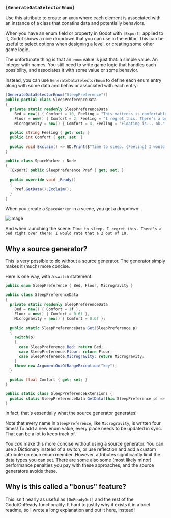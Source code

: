 ### `[GenerateDataSelectorEnum]`

Use this attribute to create an `enum` where each element is associated with an instance of a class that conatins data and potentially behaviors.

When you have an enum field or property in Godot with `[Export]` applied to it, Godot shows a nice dropdown that you can use in the editor.
This can be useful to select options when designing a level, or creating some other game logic.

The unfortunate thing is that an `enum` value is just that: a simple value. An integer with names.
You still need to write game logic that handles each possibility, and associates it with some value or some behavior.

Instead, you can use `GenerateDataSelectorEnum` to define each enum entry along with some data and behavior associated with each entry:

```cs
[GenerateDataSelectorEnum("SleepPreference")]
public partial class SleepPreferenceData
{
  private static readonly SleepPreferenceData
    Bed = new() { Comfort = 10, Feeling = "This mattress is comfortable." },
    Floor = new() { Comfort = 2, Feeling = "I regret this. There's a bed right over there!" },
    Microgravity = new() { Comfort = 4, Feeling = "Floating is... ok." };

  public string Feeling { get; set; }
  public int Comfort { get; set; }
  
  public void Exclaim() => GD.Print($"Time to sleep. {Feeling} I would rate that a {Comfort} out of 10.");
}
```

```cs
public class SpaceWorker : Node
{
  [Export] public SleepPreference Pref { get; set; }
  
  public override void _Ready()
  {
    Pref.GetData().Exclaim();
  }
}
```

When you create a `SpaceWorker` in a scene, you get a dropdown: 

![image](https://user-images.githubusercontent.com/331300/157167723-184d7699-e091-4198-a284-ddd3f26ec0cd.png)

And when launching the scene: `Time to sleep. I regret this. There's a bed right over there! I would rate that a 2 out of 10.`

## Why a source generator?

This is very possible to do without a source generator.
The generator simply makes it (much) more concise.

Here is one way, with a `switch` statement:

```cs
public enum SleepPreference { Bed, Floor, Microgravity }

public class SleepPreferenceData
{
  private static readonly SleepPreferenceData
    Bed = new() { Comfort = 1f },
    Floor = new() { Comfort = 0.6f },
    Microgravity = new() { Comfort = 0.6f };

  public static SleepPreferenceData Get(SleepPreference p)
  {
    switch(p)
    {
      case SleepPreference.Bed: return Bed;
      case SleepPreference.Floor: return Floor;
      case SleepPreference.Microgravity: return Microgravity;
    }
    throw new ArgumentOutOfRangeException("key");
  }

  public float Comfort { get; set; }
}

public static class SleepPreferenceExtensions {
  public static SleepPreferenceData GetData(this SleepPreference p) => SleepPreferenceData.Get(p);
}
```

In fact, that's essentially what the source generator generates!

Note that every name in `SleepPreference`, like `Microgravity`, is written four times!
To add a new enum value, every place needs to be updated in sync.
That can be a lot to keep track of.

You *can* make this more concise without using a source generator.
You can use a Dictionary instead of a switch, or use reflection and add a custom attribute on each enum member.
However, attributes significantly limit the data types you can set.
There are some also some (most likely minor) performance penalties you pay with these approaches, and the source generators avoids these.

## Why is this called a "bonus" feature?

This isn't nearly as useful as `[OnReadyGet]` and the rest of the GodotOnReady functionality.
It hard to justify why it exists it in a brief readme, so I wrote a long explanation and put it here, instead!
